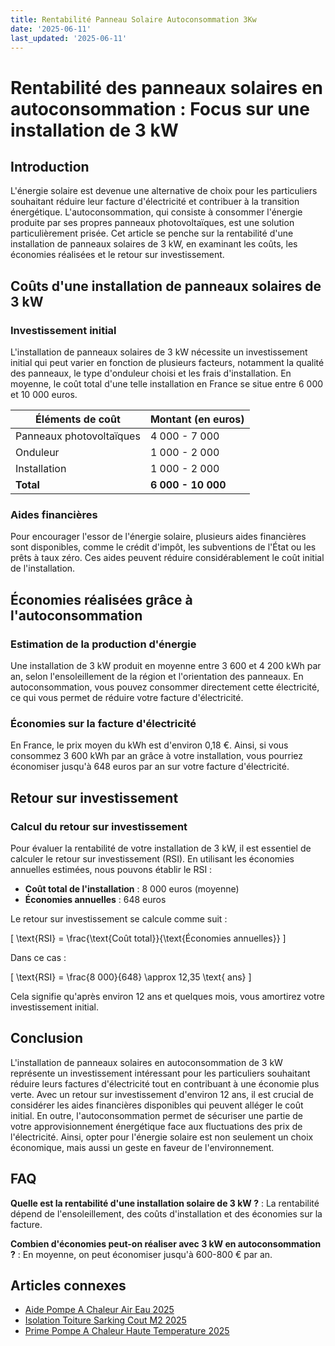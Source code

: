 ```yaml
---
title: Rentabilité Panneau Solaire Autoconsommation 3Kw
date: '2025-06-11'
last_updated: '2025-06-11'
---
```


# Rentabilité des panneaux solaires en autoconsommation : Focus sur une installation de 3 kW

## Introduction

L'énergie solaire est devenue une alternative de choix pour les particuliers souhaitant réduire leur facture d'électricité et contribuer à la transition énergétique. L'autoconsommation, qui consiste à consommer l'énergie produite par ses propres panneaux photovoltaïques, est une solution particulièrement prisée. Cet article se penche sur la rentabilité d'une installation de panneaux solaires de 3 kW, en examinant les coûts, les économies réalisées et le retour sur investissement.

## Coûts d'une installation de panneaux solaires de 3 kW

### Investissement initial

L'installation de panneaux solaires de 3 kW nécessite un investissement initial qui peut varier en fonction de plusieurs facteurs, notamment la qualité des panneaux, le type d'onduleur choisi et les frais d'installation. En moyenne, le coût total d'une telle installation en France se situe entre 6 000 et 10 000 euros.

| Éléments de coût               | Montant (en euros)  |
|--------------------------------|---------------------|
| Panneaux photovoltaïques       | 4 000 - 7 000       |
| Onduleur                       | 1 000 - 2 000       |
| Installation                   | 1 000 - 2 000       |
| **Total**                      | **6 000 - 10 000**  |

### Aides financières

Pour encourager l'essor de l'énergie solaire, plusieurs aides financières sont disponibles, comme le crédit d'impôt, les subventions de l'État ou les prêts à taux zéro. Ces aides peuvent réduire considérablement le coût initial de l'installation.

## Économies réalisées grâce à l'autoconsommation

### Estimation de la production d'énergie

Une installation de 3 kW produit en moyenne entre 3 600 et 4 200 kWh par an, selon l'ensoleillement de la région et l'orientation des panneaux. En autoconsommation, vous pouvez consommer directement cette électricité, ce qui vous permet de réduire votre facture d'électricité.

### Économies sur la facture d'électricité

En France, le prix moyen du kWh est d'environ 0,18 €. Ainsi, si vous consommez 3 600 kWh par an grâce à votre installation, vous pourriez économiser jusqu'à 648 euros par an sur votre facture d'électricité.

## Retour sur investissement

### Calcul du retour sur investissement

Pour évaluer la rentabilité de votre installation de 3 kW, il est essentiel de calculer le retour sur investissement (RSI). En utilisant les économies annuelles estimées, nous pouvons établir le RSI :

- **Coût total de l'installation** : 8 000 euros (moyenne)
- **Économies annuelles** : 648 euros

Le retour sur investissement se calcule comme suit :

\[ \text{RSI} = \frac{\text{Coût total}}{\text{Économies annuelles}} \]

Dans ce cas :

\[ \text{RSI} = \frac{8 000}{648} \approx 12,35 \text{ ans} \]

Cela signifie qu'après environ 12 ans et quelques mois, vous amortirez votre investissement initial.

## Conclusion

L'installation de panneaux solaires en autoconsommation de 3 kW représente un investissement intéressant pour les particuliers souhaitant réduire leurs factures d'électricité tout en contribuant à une économie plus verte. Avec un retour sur investissement d'environ 12 ans, il est crucial de considérer les aides financières disponibles qui peuvent alléger le coût initial. En outre, l'autoconsommation permet de sécuriser une partie de votre approvisionnement énergétique face aux fluctuations des prix de l'électricité. Ainsi, opter pour l'énergie solaire est non seulement un choix économique, mais aussi un geste en faveur de l'environnement.

## FAQ
**Quelle est la rentabilité d'une installation solaire de 3 kW ?**
: La rentabilité dépend de l'ensoleillement, des coûts d'installation et des économies sur la facture.

**Combien d'économies peut-on réaliser avec 3 kW en autoconsommation ?**
: En moyenne, on peut économiser jusqu'à 600-800 € par an.

## Articles connexes
- [Aide Pompe A Chaleur Air Eau 2025](/aide-pompe-a-chaleur-air-eau-2025/)
- [Isolation Toiture Sarking Cout M2 2025](/isolation-toiture-sarking-cout-m2-2025/)
- [Prime Pompe A Chaleur Haute Temperature 2025](/prime-pompe-a-chaleur-haute-temperature-2025/)


<script type="application/ld+json">
{
  "@context": "https://schema.org",
  "@type": "FAQPage",
  "mainEntity": [
    {
      "@type": "Question",
      "name": "Quelle est la rentabilité d'une installation solaire de 3 kW ?",
      "acceptedAnswer": {
        "@type": "Answer",
        "text": "La rentabilité dépend de l'ensoleillement, des coûts d'installation et des économies sur la facture."
      }
    },
    {
      "@type": "Question",
      "name": "Combien d'économies peut-on réaliser avec 3 kW en autoconsommation ?",
      "acceptedAnswer": {
        "@type": "Answer",
        "text": "En moyenne, on peut économiser jusqu'à 600-800 € par an."
      }
    }
  ]
}
</script>
